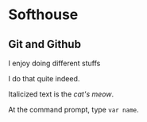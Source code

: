 # Softhouse

## Git and Github

I enjoy doing different stuffs

I do that quite indeed.

Italicized text is the *cat's meow*.

At the command prompt, type `var name`.